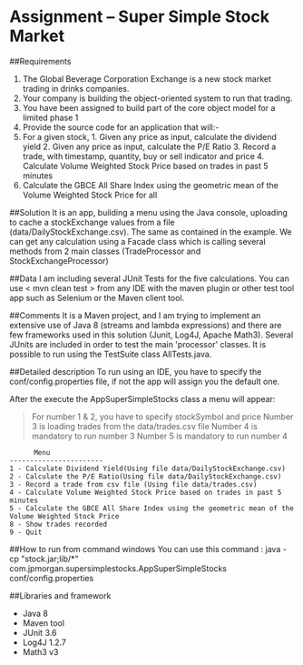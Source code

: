 # Assignment – Super Simple Stock Market

##Requirements
1. The Global Beverage Corporation Exchange is a new stock market trading in drinks companies.
  1. Your company is building the object-oriented system to run that trading.
  2. You have been assigned to build part of the core object model for a limited phase 1
2. Provide the source code for an application that will:-
  1. For a given stock,
    1. Given any price as input, calculate the dividend yield
    2. Given any price as input, calculate the P/E Ratio
    3. Record a trade, with timestamp, quantity, buy or sell indicator and price
    4. Calculate Volume Weighted Stock Price based on trades in past 5 minutes
  2. Calculate the GBCE All Share Index using the geometric mean of the Volume Weighted Stock Price for all

##Solution
It is an app, building a menu using the Java console, uploading to cache a stockExchange values from a file (data/DailyStockExchange.csv). The same as contained in the example.
We can get any calculation using a Facade class which is calling  several methods from 2 main classes (TradeProcessor and StockExchangeProcessor)

##Data
I am including several JUnit Tests for the five calculations. You can use < mvn clean test > from any IDE with the maven plugin or other test tool app such as Selenium or the Maven client tool.

##Comments
It is a Maven project, and I am trying to implement an extensive use of Java 8 (streams and lambda expressions) and there are few frameworks used in this solution (Junit, Log4J, Apache Math3).
Several JUnits are included in order to test the main 'processor' classes. It is possible to run using the TestSuite class AllTests.java.

##Detailed description
To run using an IDE, you have to specify the conf/config.properties file, if not the app will assign you the default one.

After the execute the AppSuperSimpleStocks class a menu will appear:
> For number 1 & 2, you have to specify stockSymbol and price
> Number 3 is loading trades from the data/trades.csv file
> Number 4 is mandatory to run number 3
> Number 5 is mandatory to run number 4

```
      Menu
-----------------------
1 - Calculate Dividend Yield(Using file data/DailyStockExchange.csv)
2 - Calculate the P/E Ratio(Using file data/DailyStockExchange.csv)
3 - Record a trade from csv file (Using file data/trades.csv)
4 - Calculate Volume Weighted Stock Price based on trades in past 5 minutes
5 - Calculate the GBCE All Share Index using the geometric mean of the Volume Weighted Stock Price
8 - Show trades recorded
9 - Quit
```

##How to run from command windows
  You can use this command :
  java -cp "stock.jar;lib/*" com.jpmorgan.supersimplestocks.AppSuperSimpleStocks conf/config.properties

##Libraries and framework
- Java 8
- Maven tool
- JUnit  3.6
- Log4J 1.2.7
- Math3 v3
